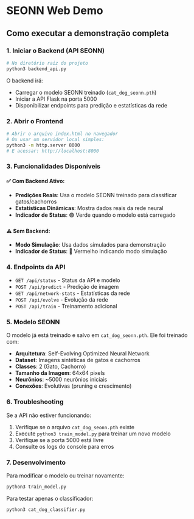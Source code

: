 # SEONN Web Demo

## Como executar a demonstração completa

### 1. Iniciar o Backend (API SEONN)
```bash
# No diretório raiz do projeto
python3 backend_api.py
```

O backend irá:
- Carregar o modelo SEONN treinado (`cat_dog_seonn.pth`)
- Iniciar a API Flask na porta 5000
- Disponibilizar endpoints para predição e estatísticas da rede

### 2. Abrir o Frontend
```bash
# Abrir o arquivo index.html no navegador
# Ou usar um servidor local simples:
python3 -m http.server 8000
# E acessar: http://localhost:8000
```

### 3. Funcionalidades Disponíveis

#### ✅ Com Backend Ativo:
- **Predições Reais**: Usa o modelo SEONN treinado para classificar gatos/cachorros
- **Estatísticas Dinâmicas**: Mostra dados reais da rede neural
- **Indicador de Status**: 🟢 Verde quando o modelo está carregado

#### ⚠️ Sem Backend:
- **Modo Simulação**: Usa dados simulados para demonstração
- **Indicador de Status**: 🔴 Vermelho indicando modo simulação

### 4. Endpoints da API

- `GET /api/status` - Status da API e modelo
- `POST /api/predict` - Predição de imagem
- `GET /api/network-stats` - Estatísticas da rede
- `POST /api/evolve` - Evolução da rede
- `POST /api/train` - Treinamento adicional

### 5. Modelo SEONN

O modelo já está treinado e salvo em `cat_dog_seonn.pth`. Ele foi treinado com:
- **Arquitetura**: Self-Evolving Optimized Neural Network
- **Dataset**: Imagens sintéticas de gatos e cachorros
- **Classes**: 2 (Gato, Cachorro)
- **Tamanho da Imagem**: 64x64 pixels
- **Neurônios**: ~5000 neurônios iniciais
- **Conexões**: Evolutivas (pruning e crescimento)

### 6. Troubleshooting

Se a API não estiver funcionando:
1. Verifique se o arquivo `cat_dog_seonn.pth` existe
2. Execute `python3 train_model.py` para treinar um novo modelo
3. Verifique se a porta 5000 está livre
4. Consulte os logs do console para erros

### 7. Desenvolvimento

Para modificar o modelo ou treinar novamente:
```bash
python3 train_model.py
```

Para testar apenas o classificador:
```bash
python3 cat_dog_classifier.py
```